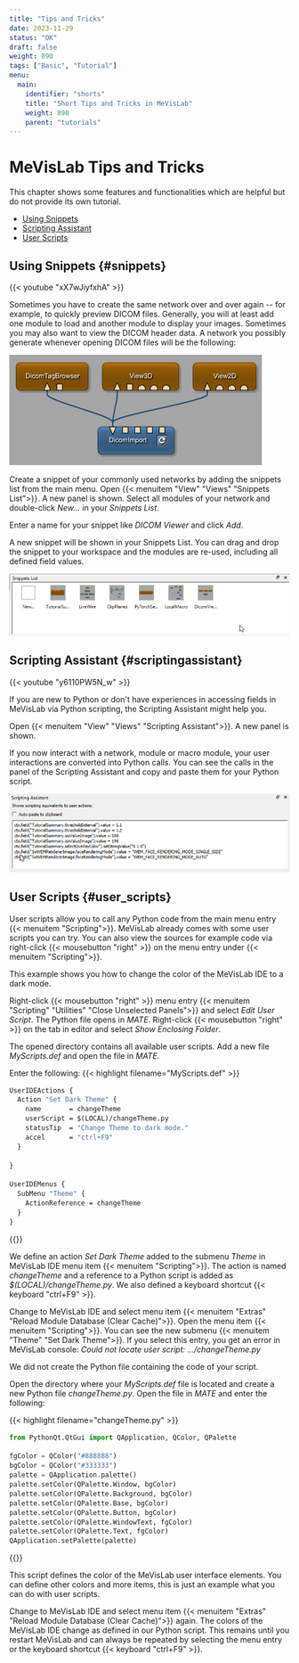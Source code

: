 ```yaml
---
title: "Tips and Tricks"
date: 2023-11-29
status: "OK"
draft: false
weight: 890
tags: ["Basic", "Tutorial"]
menu: 
  main:
    identifier: "shorts"
    title: "Short Tips and Tricks in MeVisLab"
    weight: 890
    parent: "tutorials"
---
```


# MeVisLab Tips and Tricks

This chapter shows some features and functionalities which are helpful but do not provide its own tutorial.

* [Using Snippets](/tutorials/shorts#snippets)
* [Scripting Assistant](/tutorials/shorts#scriptingassistant)
* [User Scripts](/tutorials/shorts#user_scripts)

## Using Snippets {#snippets}

{{< youtube "xX7wJiyfxhA" >}}

Sometimes you have to create the same network over and over again -- for example, to quickly preview DICOM files. Generally, you will at least add one module to load and another module to display your images. Sometimes you may also want to view the DICOM header data. A network you possibly generate whenever opening DICOM files will be the following:

![Open DICOM files](/images/tutorials/Snippets_Network.png "Open DICOM files")

Create a snippet of your commonly used networks by adding the snippets list from the main menu. Open {{< menuitem "View" "Views" "Snippets List">}}. A new panel is shown. Select all modules of your network and double-click *New...* in your *Snippets List*.

Enter a name for your snippet like *DICOM Viewer* and click *Add*.

A new snippet will be shown in your Snippets List. You can drag and drop the snippet to your workspace and the modules are re-used, including all defined field values.

![Snippets List](/images/tutorials/Snippets_Panel.png "Snippets List")

## Scripting Assistant {#scriptingassistant}

{{< youtube "y6110PW5N_w" >}}

If you are new to Python or don't have experiences in accessing fields in MeVisLab via Python scripting, the Scripting Assistant might help you.

Open {{< menuitem "View" "Views" "Scripting Assistant">}}. A new panel is shown. 

If you now interact with a network, module or macro module, your user interactions are converted into Python calls. You can see the calls in the panel of the Scripting Assistant and copy and paste them for your Python script.

![Scripting Assistant](/images/tutorials/ScriptingAssistant_Panel.png "Scripting Assistant")

## User Scripts {#user_scripts}

User scripts allow you to call any Python code from the main menu entry {{< menuitem "Scripting">}}. MeVisLab already comes with some user scripts you can try. You can also view the sources for example code via right-click {{< mousebutton "right" >}} on the menu entry under {{< menuitem "Scripting">}}.

This example shows you how to change the color of the MeVisLab IDE to a dark mode.

Right-click {{< mousebutton "right" >}} menu entry {{< menuitem "Scripting" "Utilities" "Close Unselected Panels">}} and select *Edit User Script*. The Python file opens in *MATE*. Right-click {{< mousebutton "right" >}} on the tab in editor and select *Show Enclosing Folder*.

The opened directory contains all available user scripts. Add a new file *MyScripts.def* and open the file in *MATE*.

Enter the following:
{{< highlight filename="MyScripts.def" >}}
```Stan
UserIDEActions {
  Action "Set Dark Theme" {
    name       = changeTheme
    userScript = $(LOCAL)/changeTheme.py
    statusTip  = "Change Theme to dark mode."
    accel      = "ctrl+F9"
  }

}

UserIDEMenus {
  SubMenu "Theme" {
    ActionReference = changeTheme
  }
}
```
{{</highlight>}}

We define an action *Set Dark Theme* added to the submenu *Theme* in MeVisLab IDE menu item {{< menuitem "Scripting">}}. The action is named *changeTheme* and a reference to a Python script is added as *$(LOCAL)/changeTheme.py*. We also defined a keyboard shortcut {{< keyboard "ctrl+F9" >}}.

Change to MeVisLab IDE and select menu item {{< menuitem "Extras" "Reload Module Database (Clear Cache)">}}. Open the menu item {{< menuitem "Scripting">}}. You can see the new submenu {{< menuitem "Theme" "Set Dark Theme">}}. If you select this entry, you get an error in MeVisLab console: *Could not locate user script: .../changeTheme.py*

We did not create the Python file containing the code of your script.

Open the directory where your *MyScripts.def* file is located and create a new Python file *changeTheme.py*. Open the file in *MATE* and enter the following:

{{< highlight filename="changeTheme.py" >}}
```Python
from PythonQt.QtGui import QApplication, QColor, QPalette

fgColor = QColor("#888888")
bgColor = QColor("#333333")
palette = QApplication.palette()
palette.setColor(QPalette.Window, bgColor)
palette.setColor(QPalette.Background, bgColor)
palette.setColor(QPalette.Base, bgColor)
palette.setColor(QPalette.Button, bgColor)
palette.setColor(QPalette.WindowText, fgColor)
palette.setColor(QPalette.Text, fgColor)
QApplication.setPalette(palette)
```
{{</highlight>}}

This script defines the color of the MeVisLab user interface elements. You can define other colors and more items, this is just an example what you can do with user scripts.

Change to MeVisLab IDE and select menu item {{< menuitem "Extras" "Reload Module Database (Clear Cache)">}} again. The colors of the MeVisLab IDE change as defined in our Python script. This remains until you restart MeVisLab and can always be repeated by selecting the menu entry or the keyboard shortcut {{< keyboard "ctrl+F9" >}}.
